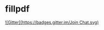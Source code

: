 # fillpdf
[![Gitter](https://badges.gitter.im/Join Chat.svg)](https://gitter.im/wizonesolutions/fillpdf?utm_source=badge&utm_medium=badge&utm_campaign=pr-badge&utm_content=badge)